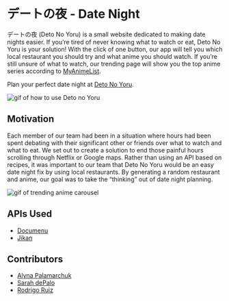 # デートの夜 - Date Night

デートの夜  (Deto No Yoru) is a small website dedicated to making date nights easier. If you’re tired of never knowing what to watch or eat, Deto No Yoru is your solution! With the click of one button, our app will tell you which local restaurant you should try and what anime you should watch. If you’re still unsure of what to watch, our trending page will show you the top anime series according to [MyAnimeList](https://myanimelist.net/topanime.php). 

Plan your perfect date night at [Deto No Yoru](https://deto-no-yoru.netlify.app/).

![gif of how to use Deto no Yoru](imgs/homepage.gif)

## Motivation

Each member of our team had been in a situation where hours had been spent debating with their significant other or friends over what to watch and what to eat. We set out to create a solution to end those painful hours scrolling through Netflix or Google maps. Rather than using an API based on recipes, it was important to our team that Deto No Yoru would be an easy date night fix by using local restaurants.  By generating a random restaurant and anime, our goal was to take the “thinking” out of date night planning. 

![gif of trending anime carousel](imgs/carousel.gif)

## APIs Used
* [Documenu](https://documenu.com/)
* [Jikan](https://jikan.docs.apiary.io/#) 

## Contributors

* [Alyna Palamarchuk](https://github.com/alynapchuk)
* [Sarah dePalo](https://github.com/sarahdepalo)
* [Rodrigo Ruiz](https://github.com/Rodrigo-Ruiz1)